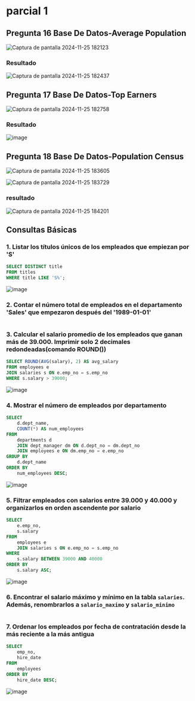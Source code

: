 # parcial 1

## Pregunta 16 Base De Datos-Average Population

![Captura de pantalla 2024-11-25 182123](https://github.com/user-attachments/assets/2f5921ad-598e-4990-8e08-6cf9cccd9991)

### Resultado

![Captura de pantalla 2024-11-25 182437](https://github.com/user-attachments/assets/36f45ae5-7221-4fa2-9bbd-e70e424c8ef3)

## Pregunta 17 Base De Datos-Top Earners

![Captura de pantalla 2024-11-25 182758](https://github.com/user-attachments/assets/21ff4c33-7ad1-4bc3-93ac-8287d2f0d227)

### Resultado

![image](https://github.com/user-attachments/assets/af4631c9-2a34-430e-a7c3-f61c3360d142)

## Pregunta 18 Base De Datos-Population Census

![Captura de pantalla 2024-11-25 183605](https://github.com/user-attachments/assets/12d832de-5f1a-45f7-b62c-1827cc0a7ab8)

![Captura de pantalla 2024-11-25 183729](https://github.com/user-attachments/assets/7a467db1-9301-4344-8ebf-132449a2825d)

### resultado

![Captura de pantalla 2024-11-25 184201](https://github.com/user-attachments/assets/a51ac038-db10-4680-b6ed-6392c47ad0ab)

## Consultas Básicas

### 1. Listar los títulos únicos de los empleados que empiezan por 'S'

```sql
SELECT DISTINCT title
FROM titles
WHERE title LIKE 'S%';
```

![image](https://github.com/user-attachments/assets/a1a23611-e693-453e-a2cd-1a6cec06eebb)

### 2. Contar el número total de empleados en el departamento 'Sales' que empezaron después del '1989-01-01'

```sql

```

### 3. Calcular el salario promedio de los empleados que ganan más de 39.000. Imprimir solo 2 decimales redondeadas(comando ROUND())

```sql
SELECT ROUND(AVG(salary), 2) AS avg_salary
FROM employees e
JOIN salaries s ON e.emp_no = s.emp_no
WHERE s.salary > 39000;
```

![image](https://github.com/user-attachments/assets/9c918ad0-44f2-4ab6-b303-fe733ec11d9d)

### 4. Mostrar el número de empleados por departamento

```sql
SELECT 
    d.dept_name, 
    COUNT(*) AS num_employees
FROM 
    departments d
    JOIN dept_manager dm ON d.dept_no = dm.dept_no
    JOIN employees e ON dm.emp_no = e.emp_no
GROUP BY 
    d.dept_name
ORDER BY 
    num_employees DESC;
```

![image](https://github.com/user-attachments/assets/c3dd8c87-13e1-41c0-af58-1c62e3e1733b)

### 5. Filtrar empleados con salarios entre 39.000 y 40.000 y organizarlos en orden ascendente por salario

```sql
SELECT 
    e.emp_no,
    s.salary
FROM 
    employees e
    JOIN salaries s ON e.emp_no = s.emp_no
WHERE 
    s.salary BETWEEN 39000 AND 40000
ORDER BY 
    s.salary ASC;
```

![image](https://github.com/user-attachments/assets/8ae931b7-e585-4534-b164-4bd248c58151)


### 6. Encontrar el salario máximo y mínimo en la tabla `salaries`. Además, renombrarlos a `salario_maximo` y `salario_minimo`

```sql

```

### 7. Ordenar los empleados por fecha de contratación desde la más reciente a la más antigua

```sql
SELECT 
    emp_no, 
    hire_date
FROM 
    employees
ORDER BY 
    hire_date DESC;
```

![image](https://github.com/user-attachments/assets/edde6e82-c254-4b39-a5bf-de7038676666)


